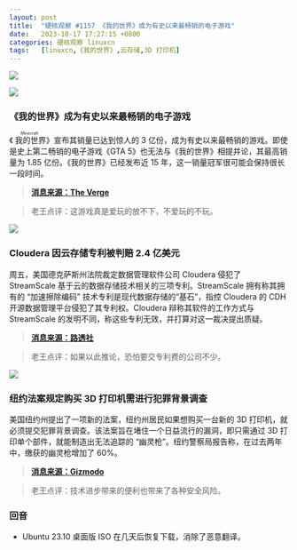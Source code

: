 ```yaml
---
layout: post
title:	"硬核观察 #1157 《我的世界》成为有史以来最畅销的电子游戏"
date:	2023-10-17 17:27:15 +0800 
categories:	硬核观察 linuxcn 
tags:	[linuxcn,《我的世界》,云存储,3D 打印机]
---
```



![](/Asserts/Images//attachment/album/202310/17/172611q655445xbnn5b0bb.jpg)


![](/Asserts/Images//attachment/album/202310/17/172619rpuvpz72qizotpu2.jpg)


### 《我的世界》成为有史以来最畅销的电子游戏


《<ruby> 我的世界 <rt>  Minecraft </rt></ruby>》宣布其销量已达到惊人的 3 亿份，成为有史以来最畅销的游戏。即使是史上第二畅销的电子游戏《GTA 5》也无法与《我的世界》相提并论，其最高销量为 1.85 亿份。《我的世界》已经发布近 15 年，这一销量冠军很可能会保持很长一段时间。



> 
> **[消息来源：The Verge](https://www.theverge.com/2023/10/15/23916349/minecraft-mojang-sold-300-million-copies-live-2023)**
> 
> 
> 



> 
> 老王点评：这游戏真是爱玩的放不下，不爱玩的不玩。
> 
> 
> 


![](/Asserts/Images//attachment/album/202310/17/172629nazaveip3ppx7v30.jpg)


### Cloudera 因云存储专利被判赔 2.4 亿美元


周五，美国德克萨斯州法院裁定数据管理软件公司 Cloudera 侵犯了 StreamScale 基于云的数据存储技术相关的三项专利。StreamScale 拥有称其拥有的 “加速擦除编码” 技术专利是现代数据存储的“基石”，指控 Cloudera 的 CDH 开源数据管理平台侵犯了其专利权。Cloudera 辩称其软件的工作方式与 StreamScale 的发明不同，称这些专利无效，并打算对这一裁决提出质疑。



> 
> **[消息来源：路透社](https://www.reuters.com/legal/litigation/cloudera-hit-with-240-mln-patent-verdict-over-cloud-storage-technology-2023-10-13/)**
> 
> 
> 



> 
> 老王点评：如果以此推论，恐怕要交专利费的公司不少。
> 
> 
> 


![](/Asserts/Images//attachment/album/202310/17/172643coaolbgipla0z91l.jpg)


### 纽约法案规定购买 3D 打印机需进行犯罪背景调查


美国纽约州提出了一项新的法案，纽约州居民如果想购买一台新的 3D 打印机，就必须提交犯罪背景调查。该法案旨在堵住一个日益流行的漏洞，即只需通过 3D 打印单个部件，就能制造出无法追踪的 “幽灵枪”。纽约警察局报告称，在过去两年中，缴获的幽灵枪增加了 60%。



> 
> **[消息来源：Gizmodo](https://gizmodo.com/new-york-bill-criminal-background-check-buy-3d-printer-1850930407)**
> 
> 
> 



> 
> 老王点评：技术进步带来的便利也带来了各种安全风险。
> 
> 
> 


### 回音


* Ubuntu 23.10 桌面版 ISO 在几天后恢复下载，消除了恶意翻译。
